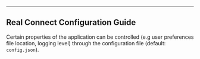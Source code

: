 
---
Real Connect Configuration Guide
---

Certain properties of the application can be controlled (e.g user preferences file location, logging level) through the configuration file (default: `config.json`).

